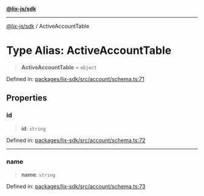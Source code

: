[**@lix-js/sdk**](../README.md)

***

[@lix-js/sdk](../README.md) / ActiveAccountTable

# Type Alias: ActiveAccountTable

> **ActiveAccountTable** = `object`

Defined in: [packages/lix-sdk/src/account/schema.ts:71](https://github.com/opral/monorepo/blob/affb4c9a3f726a3aa66c498084ff5c7f09d2d503/packages/lix-sdk/src/account/schema.ts#L71)

## Properties

### id

> **id**: `string`

Defined in: [packages/lix-sdk/src/account/schema.ts:72](https://github.com/opral/monorepo/blob/affb4c9a3f726a3aa66c498084ff5c7f09d2d503/packages/lix-sdk/src/account/schema.ts#L72)

***

### name

> **name**: `string`

Defined in: [packages/lix-sdk/src/account/schema.ts:73](https://github.com/opral/monorepo/blob/affb4c9a3f726a3aa66c498084ff5c7f09d2d503/packages/lix-sdk/src/account/schema.ts#L73)
